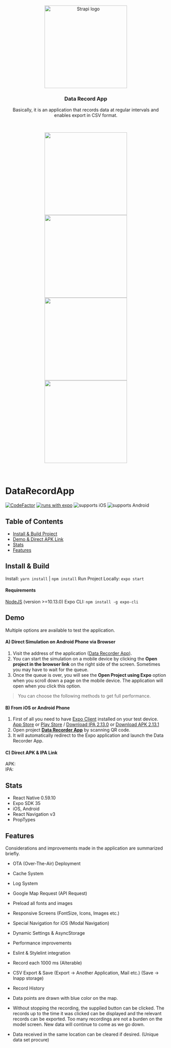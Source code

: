 <br>
<p align="center">
  <a href="https://www.ficonicsolutions.com">
    <img src="https://www.ficonicsolutions.com/img/logo.e810f519.png" width="258px" alt="Strapi logo" />
  </a>
</p>
<h3 align="center">Data Record App</h3>
<p align="center">Basically, it is an application that records data at regular intervals and enables export in CSV format.</p>
<br />

<p align="center">
  <a href="#">
    <img src="https://i.ibb.co/yPMnd8d/screenshot-1.png" width="258px" />
  </a>
  <a href="#">
    <img src="https://i.ibb.co/Tqr4sSB/screenshot-2.png" width="258px" />
  </a><br>
  <a href="#">
    <img src="https://i.ibb.co/v1MrLcx/screenshot-3.png" width="258px" />
  </a>
  <a href="#">
    <img src="https://i.ibb.co/nwXghQ0/screenshot-4.png" width="258px" />
  </a>
</p>
<br>

# DataRecordApp
[![CodeFactor](https://www.codefactor.io/repository/github/bilalcorbacioglu/datarecorderapp/badge?s=d4f76f4724205da9bd82695c8d498a3df028daa7)](https://www.codefactor.io/repository/github/bilalcorbacioglu/datarecorderapp) [![runs with expo](https://img.shields.io/badge/Runs%20with%20Expo-000.svg?style=flat&logo=EXPO&labelColor=ffffff&logoColor=000)](https://expo.io/@bilalc/DataRecorderApp) ![supports iOS](https://img.shields.io/badge/iOS-4630EB.svg?style=for-the-badge&logo=APPLE&labelColor=000&logoColor=fff) ![supports Android](https://img.shields.io/badge/Android-4630EB.svg?style=for-the-badge&logo=ANDROID&labelColor=000&logoColor=fff)

  
## Table of Contents

- [Install & Build Project](#install--build)
- [Demo & Direct APK Link](#demo)
- [Stats](#stats)
- [Features](#features)

## Install & Build
Install: `yarn install` | `npm install`
Run Project Locally: `expo start`

#### Requirements
[NodeJS](https://nodejs.org/) (version >=10.13.0)
Expo CLI: `npm install -g expo-cli`

## Demo
Multiple options are available to test the application.
#### A) Direct Simulation on Android Phone via Browser
<ol>  
  <li>Visit the address of the application (<a href="https://expo.io/@bilalc/DataRecorderApp">Data Recorder App</a>).</li>  
<li>You can start the simulation on a mobile device by clicking the <strong>Open project in the browser link</strong> on the right side of the screen. Sometimes you may have to wait for the queue.</li>  
<li>Once the queue is over, you will see the <strong>Open Project using Expo</strong> option when you scroll down a page on the mobile device. The application will open when you click this option.</li>  
</ol>

> You can choose the following methods to get full performance.

#### B) From iOS or Android Phone
<ol>  
<li>First of all you need to have <a href="https://expo.io/tools">Expo Client</a> installed on your test device. 
<br><a href="https://itunes.apple.com/app/apple-store/id982107779">App Store</a> or <a href="https://play.google.com/store/apps/details?id=host.exp.exponent&referrer=www">Play Store</a> / <a href="https://dpq5q02fu5f55.cloudfront.net/Exponent-2.13.0.tar.gz">Download IPA  2.13.0</a> or <a href="https://d1ahtucjixef4r.cloudfront.net/Exponent-2.13.1.apk">Download APK 2.13.1</a></li>  
  <li>Open project <strong><a href="https://expo.io/@bilalc/DataRecorderApp">Data Recorder App</a></strong> by scanning QR code.
</li>
<li>It will automatically redirect to the Expo application and launch the Data Recorder App.</li> 
</ol>

#### C) Direct APK & IPA Link
APK:  
IPA:   


## Stats

- React Native 0.59.10
- Expo SDK 35
- iOS, Android
- React Navigation v3
- PropTypes

## Features

Considerations and improvements made in the application are summarized briefly.

- OTA (Over-The-Air) Deployment
- Cache System
- Log System
- Google Map Request (API Request)
- Preload all fonts and images
- Responsive Screens (FontSize, Icons, Images etc.)
- Special Navigation for iOS (Modal Navigation)
- Dynamic Settings & AsyncStorage
- Performance improvements
- Eslint & Stylelint  integration
- Record each 1000 ms (Alterable)
- CSV Export & Save (Export -> Another Application, Mail etc.) (Save -> Inapp storage)
- Record History 

- Data points are drawn with blue color on the map.
- Without stopping the recording, the supplied button can be clicked. The records up to the time it was clicked can be displayed and the relevant records can be exported. Too many recordings are not a burden on the model screen. New data will continue to come as we go down.
- Data received in the same location can be cleared if desired. (Unique data set procure)
